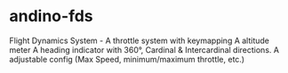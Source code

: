 # andino-fds
Flight Dynamics System - A throttle system with keymapping A altitude meter A heading indicator with 360°, Cardinal &amp; Intercardinal directions. A adjustable config (Max Speed, minimum/maximum throttle, etc.)
